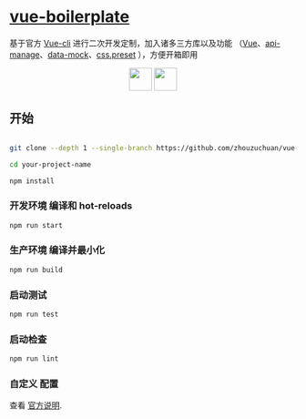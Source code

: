 # [vue-boilerplate](https://github.com/zhouzuchuan/vue-boilerplate)

基于官方 [Vue-cli](https://cli.vuejs.org) 进行二次开发定制，加入诸多三方库以及功能 （[Vue](https://github.com/vuejs/vue)、[api-manage](https://github.com/zhouzuchuan/api-manage)、[data-mock](https://github.com/zhouzuchuan/data-mock)、[css.preset](https://github.com/zhouzuchuan/css.preset) ），方便开箱即用

<div align="center">
  <a href="https://github.com/vuejs/vue"><img width="40px" src="https://cn.vuejs.org/images/logo.png" /></a>
  <a href="https://webpack.github.io/"><img width="40px" src="https://webpack.js.org/assets/icon-square-big.svg" /></a>  
</div>

## 开始

```bash

git clone --depth 1 --single-branch https://github.com/zhouzuchuan/vue-boilerplate.git your-project-name

cd your-project-name

npm install
```

### 开发环境 编译和 hot-reloads

```bash
npm run start
```

### 生产环境 编译并最小化

```bash
npm run build
```

### 启动测试

```bash
npm run test
```

### 启动检查

```bash
npm run lint
```

### 自定义 配置

查看 [官方说明](https://cli.vuejs.org/config/).
